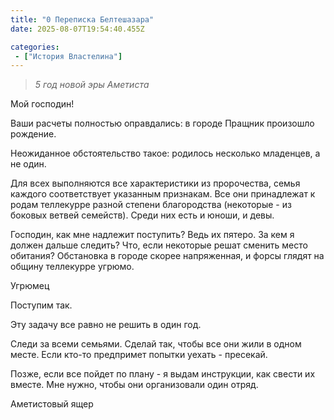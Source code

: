 ```yaml
---
title: "0 Переписка Белтешазара"
date: 2025-08-07T19:54:40.455Z

categories:
 - ["История Властелина"]
---
```


> *5 год новой эры Аметиста*

Мой господин!

Ваши расчеты полностью оправдались: в городе Пращник произошло рождение.

Неожиданное обстоятельство такое: родилось несколько младенцев, а не
один.

Для всех выполняются все характеристики из пророчества, семья каждого
соответствует указанным признакам. Все они принадлежат к родам
теллекурре разной степени благородства (некоторые - из боковых ветвей
семейств). Среди них есть и юноши, и девы.

Господин, как мне надлежит поступить? Ведь их пятеро. За кем я должен
дальше следить? Что, если некоторые решат сменить место обитания?
Обстановка в городе скорее напряженная, и форсы глядят на общину
теллекурре угрюмо.

Угрюмец

Поступим так.

Эту задачу все равно не решить в один год.

Следи за всеми семьями. Сделай так, чтобы все они жили в одном месте.
Если кто-то предпримет попытки уехать - пресекай.

Позже, если все пойдет по плану - я выдам инструкции, как свести их
вместе. Мне нужно, чтобы они организовали один отряд.

Аметистовый ящер
